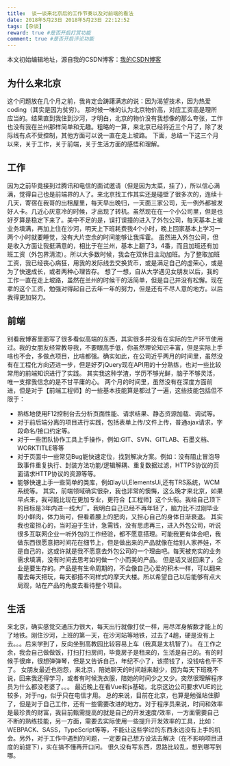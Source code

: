 ```yaml
---
title:  谈一谈来北京后的工作节奏以及对前端的看法
date: 2018年5月23日 2018年5月23日 22:12:52
tags: [杂谈]
reward: true #是否开启打赏功能
comment: true #是否开启评论功能
---
```

本文初始编辑地址，源自我的CSDN博客：[我的CSDN博客](https://blog.csdn.net/qq_20264891/article/details/80427169)




## 为什么来北京 ##
这个问题放在几个月之前，我肯定会踌躇满志的说：因为渴望技术，因为热爱coding（其实是因为贫穷）。
那时候一味的认为北京物价高，对应工资高是理所应当的。结果直到我住到沙河，才明白，北京的物价没有我想像的那么夸张，工作也没有我在兰州那样简单和无趣。粗略的一算，来北京已经将近三个月了，除了发际线有点不受控制，其他方面可以说一直在走上坡路。
下面，总结一下这三个月以来，关于工作，关于前端，关于生活方面的感悟和理解。
## 工作 ##
因为之前毕竟接到过腾讯和电信的面试邀请（但是因为太菜，挂了），所以信心满满，觉得自己也是前端界的人了。来北京找工作其实还是碰壁了很多次的，连续十几天，寄宿在我哥的出租屋里，每天早出晚归，一天面三家公司，无一例外都被发好人卡。几近心灰意冷的时候，才出现了转机。虽然现在在一个小公司里，但是也好歹算是稳定下来了。美中不足的是，误打误撞的进入了外包公司，每天基本上被业务填满，再加上住在沙河，明天上下班耗费我4个小时，晚上回家基本上学习一两个小时就要睡觉，没有大片空余的时间能够让我挥霍。
虽然进入外包公司，但是收入方面让我挺满意的，相比于在兰州，基本上翻了3，4番，而且加班还有加班工资（外包界清流）。所以大多数时候，我会在双休日主动加班。为了整取加班工资，我已经丧心病狂，用我的发际线去交换货币，或是满足自己的虚荣心，或是为了快速成长，或者两种心理皆存。
想了一想，自从大学遇见女朋友以后，我的工作一直在走上坡路，虽然在兰州的时候干的活简单，但是自己并没有松懈。现在拿的这个工资，勉强对得起自己去年一年的努力，但是还有不尽人意的地方。以后我得更加努力。
## 前端 ##
别看我博客里面写了很多看似高端的东西，其实很多并没有在实际的生产环节使用过。我的女朋友经常教导我，不要眼高手低，你虽然理论知识丰富，但是实际上手啥也不会，多做点项目，比啥都强。确实如此，在公司近乎两月的时间里，虽然没有在工程化方向迈进一步，但是好歹jQuery现在API用的十分熟练，也对一些比较常用的前端知识进行了实践。
其实我这种学渣，学历不够光鲜，脑子不够灵活，唯一支撑我信念的是不甘平庸的心。
两个月的时间里，虽然没有在深度方面前进，但是对于【前端工程师】的一些基本技能算是都过了一遍，这些技能包括但不限于：

 - 熟练地使用F12控制台去分析页面性能、请求结果、静态资源加载、调试等。
 - 对于前后端分离的项目进行实践，包括表单上传/文件上传，普通ajax请求，字段命名/接口约定等。
 - 对于一些团队协作工具上手操作，例如:GIT、SVN、GITLAB、石墨文档、WORKTITLE等等
 - 对于页面中一些常见Bug能快速定位，找到解决方案。例如：没有阻止冒泡导致事件重复执行、封装方法功能/逻辑解耦、重复数据过滤，HTTPS协议的页面请求HTTP协议的资源等等。
 - 能够快速上手一些简单的类库，例如layUi,ElementsUi,还有TRS系统，WCM系统等。
其实，前端领域确实很杂，我也非常的懊悔，这么晚才来北京，如果早点来，我可能比现在更加专业，更符合【工程师】这个头衔。我给自己顶下的目标是3年内进一线大厂。我明白自己已经不再年轻了，脑力比不过刚毕业的小鲜肉，体力尚可，但看着腰上的肥肉，又担心自己的身体日渐衰退。
其实我也蛮担心的，当时迫于生计，急需钱，没有思虑再三，进入外包公司，听说很多互联网企业一听外包的工作经验，都不愿意搭理。可能我更有体会吧，我做东西很愿意把时间花在细节上，但是做出来的产品就像在给别人家养娃，不是自己的，这或许就是我不愿意去外包公司的一个理由吧。每天被充实的业务需求填满，没有时间去思考如何做一个小而美的产品。
但是话又说回来了，企业是要生存的。产品是有生命周期的，不会像自己心爱的积木一样，可以翻来覆去每天把玩，每天都搭不同样式的摩天大楼。所以希望自己以后能够有点大局观，站在产品的角度去看待整个项目。
## 生活 ##
来北京，确实感觉交通压力很大，每天出行就像打仗一样，用尽浑身解数才能上的了地铁。刚住沙河，上班的第一天，在沙河站等地铁，过去了4趟，硬是没有上去。。。后来学到了，反向坐到高教园比较容易上车（我真是太机智了）。
在工作之余，我会自己做做饭，打扫打扫房间，毕竟房子是租来的，生活是自己的。有的时候手很痒，很想弹弹琴，但是又告诉自己，年纪不小了，该攒钱了，没钱啥也干不了。
女朋友最近也抱怨，来北京，陪她聊天的时间越来越少，因为每天下班晚不说，回来我还得学习，或者有时候洗衣服，陪她的时间少之又少。突然很理解程序员为什么都没老婆了。。。
最近晚上在看Vue和js基础，北京这边公司要求VUE的比较多，对于ng，似乎只在电信才用。
总的来说，目前在北京，也算是勉强站住脚了，但是对于自己工作，还有一些需要改进的地方。对于程序员来说，时间和效率是最珍贵的财富，我目前甄需提高的就是自己的开发速度/效率，一方面需要自己不断的熟练技能，另一方面，需要去实际使用一些提升开发效率的工具，比如：WEBPACK、SASS，TypeScript等等，不能让这些学过的东西永远没有上手的机会。另外，对于工作中遇到的问题，一定要自己想方设法去解决（在不影响项目进度的前提下），实在搞不懂再开口问。
很久没有写东西，思路比较乱，想到哪写到哪。